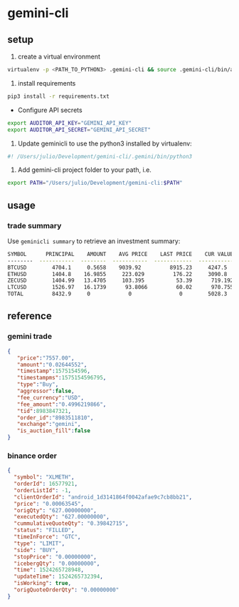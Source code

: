 # gemini-cli

## setup
1. create a virtual environment
```bash
virtualenv -p <PATH_TO_PYTHON3> .gemini-cli && source .gemini-cli/bin/activate
```
1. install requirements
```bash
pip3 install -r requirements.txt
```
- Configure API secrets
```bash
export AUDITOR_API_KEY="GEMINI_API_KEY"
export AUDITOR_API_SECRET="GEMINI_API_SECRET"
```
1. Update geminicli to use the python3 installed by virtualenv:
```bash
#! /Users/julio/Development/gemini-cli/.gemini/bin/python3
```
1. Add gemini-cli project folder to your path, i.e.
```bash
export PATH="/Users/julio/Development/gemini-cli:$PATH"
```

## usage

### trade summary

Use `geminicli summary` to retrieve an investment summary:
```bash
SYMBOL      PRINCIPAL    AMOUNT    AVG PRICE    LAST PRICE    CUR VALUE    GAIN/LOSS    BRK EVEN
--------  -----------  --------  -----------  ------------  -----------  -----------  ----------
BTCUSD        4704.1     0.5658    9039.92         8915.23     4247.5          0.4     1076.08
ETHUSD        1404.8    16.9855     223.029         176.22     3090.8       -706.06     224.743
ZECUSD        1404.99   13.4705     103.395          53.39      719.192     -685.803    104.301
LTCUSD        1526.97   16.1739      93.8066         60.02      970.755     -556.214     94.4097
TOTAL         8432.9     0            0               0        5028.3        595.34       0
```

## reference
### gemini trade
```json
{
   "price":"7557.00",
   "amount":"0.02644552",
   "timestamp":1575154596,
   "timestampms":1575154596795,
   "type":"Buy",
   "aggressor":false,
   "fee_currency":"USD",
   "fee_amount":"0.4996219866",
   "tid":8983847321,
   "order_id":"8983511810",
   "exchange":"gemini",
   "is_auction_fill":false
}
```

### binance order
```json
{
  "symbol": "XLMETH",
  "orderId": 16577921,
  "orderListId": -1,
  "clientOrderId": "android_1d3141864f0042afae9c7cb8bb21",
  "price": "0.00063545",
  "origQty": "627.00000000",
  "executedQty": "627.00000000",
  "cummulativeQuoteQty": "0.39842715",
  "status": "FILLED",
  "timeInForce": "GTC",
  "type": "LIMIT",
  "side": "BUY",
  "stopPrice": "0.00000000",
  "icebergQty": "0.00000000",
  "time": 1524265728948,
  "updateTime": 1524265732394,
  "isWorking": true,
  "origQuoteOrderQty": "0.00000000"
}
```